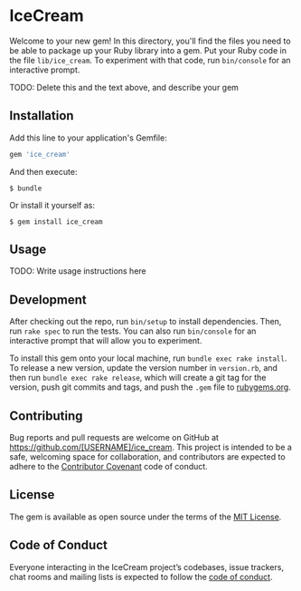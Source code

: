 # IceCream

Welcome to your new gem! In this directory, you'll find the files you need to be able to package up your Ruby library into a gem. Put your Ruby code in the file `lib/ice_cream`. To experiment with that code, run `bin/console` for an interactive prompt.

TODO: Delete this and the text above, and describe your gem

## Installation

Add this line to your application's Gemfile:

```ruby
gem 'ice_cream'
```

And then execute:

    $ bundle

Or install it yourself as:

    $ gem install ice_cream

## Usage

TODO: Write usage instructions here

## Development

After checking out the repo, run `bin/setup` to install dependencies. Then, run `rake spec` to run the tests. You can also run `bin/console` for an interactive prompt that will allow you to experiment.

To install this gem onto your local machine, run `bundle exec rake install`. To release a new version, update the version number in `version.rb`, and then run `bundle exec rake release`, which will create a git tag for the version, push git commits and tags, and push the `.gem` file to [rubygems.org](https://rubygems.org).

## Contributing

Bug reports and pull requests are welcome on GitHub at https://github.com/[USERNAME]/ice_cream. This project is intended to be a safe, welcoming space for collaboration, and contributors are expected to adhere to the [Contributor Covenant](http://contributor-covenant.org) code of conduct.

## License

The gem is available as open source under the terms of the [MIT License](https://opensource.org/licenses/MIT).

## Code of Conduct

Everyone interacting in the IceCream project’s codebases, issue trackers, chat rooms and mailing lists is expected to follow the [code of conduct](https://github.com/[USERNAME]/ice_cream/blob/master/CODE_OF_CONDUCT.md).
